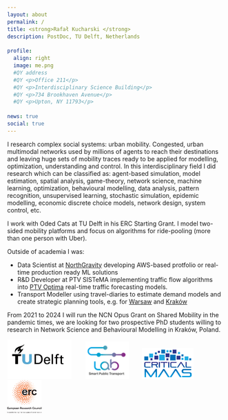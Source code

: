 ```yaml
---
layout: about
permalink: /
title: <strong>Rafał Kucharski </strong>
description: PostDoc, TU Delft, Netherlands

profile:
  align: right
  image: me.png
  #QY address
  #QY <p>Office 211</p>
  #QY <p>Interdisciplinary Science Building</p>
  #QY <p>734 Brookhaven Avenue</p>
  #QY <p>Upton, NY 11793</p>

news: true
social: true
---
```


I research complex social systems: urban mobility. Congested, urban multimodal networks used by millions of agents to reach their destinations and leaving huge sets of mobility traces ready to be applied for modelling, optimization, understanding and control.
In this interdisciplinary field I did research which can be classified as: agent-based simulation, model estimation, spatial analysis, game-theory, network science, machine learning, optimization, behavioural modelling, data analysis, pattern recognition, unsupervised learning, stochastic simulation, epidemic modelling, economic discrete choice models, network design, system control, etc.

I work with Oded Cats at TU Delft in his ERC Starting Grant. I model two-sided mobility platforms and focus on algorithms for ride-pooling (more than one person with Uber). 
 

Outside of academia I was: 
* Data Scientist at [NorthGravity](https://www.northgravity.com/about_us) developing AWS-based protfolio or real-time production ready ML solutions
* R&D Developer at PTV SISTeMA implementing traffic flow algorithms into [PTV Optima](https://www.ptvgroup.com/en/solutions/products/ptv-optima/) real-time  traffic forecasting models.
* Transport Modeller using travel-diaries to estimate demand models and create strategic planning tools, e.g. for [Warsaw](http://transport.um.warszawa.pl/warszawskie-badanie-ruchu-2015/model-ruchu) and [Kraków](http://knsk.org/2015/01/krakowski-model-ruchu-2014/)

From 2021 to 2024 I will run the NCN Opus Grant on Shared Mobility in the pandemic times, we are looking for two prospective PhD students willing to research in Network Science and Behavioural Modelling in Kraków, Poland.


<img src="/./assets/img/TU.jpg" alt="drawing" width="150"/>&nbsp;&nbsp;&nbsp;&nbsp;&nbsp;&nbsp;&nbsp;&nbsp;<img src="/./assets/img//SPTL.png" alt="drawing" width="100"/>&nbsp;&nbsp;&nbsp;&nbsp;&nbsp;&nbsp;&nbsp;&nbsp;<img src="/./assets/img/CM.png" alt="drawing" width="120"/>&nbsp;&nbsp;&nbsp;&nbsp;&nbsp;&nbsp;&nbsp;&nbsp;<img src="/assets/img/LOGO-ERC.jpg" alt="drawing" width="80"/>
